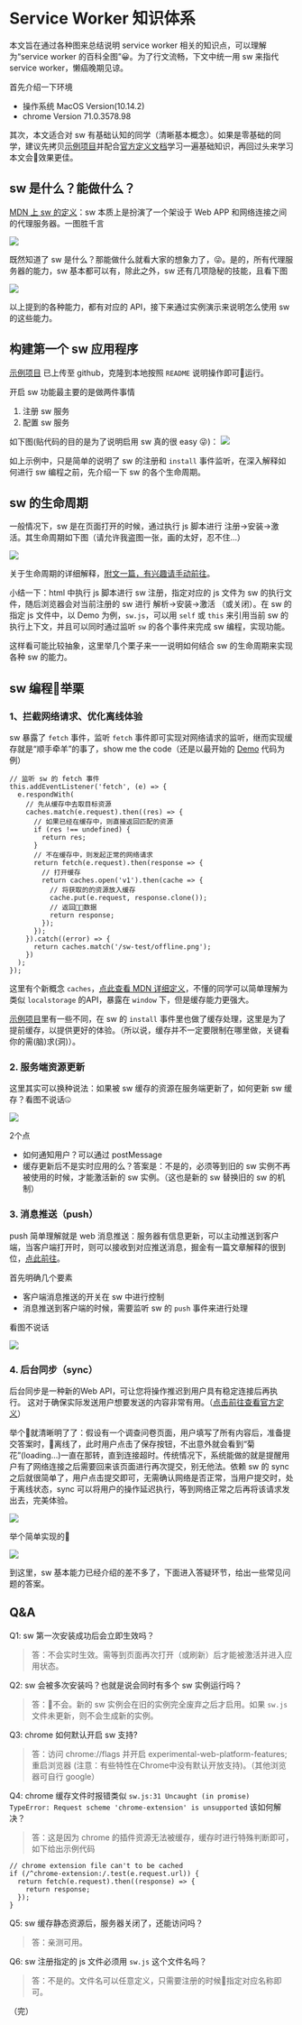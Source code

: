 # Service Worker 知识体系

本文旨在通过各种图来总结说明 service worker 相关的知识点，可以理解为“service worker 的百科全图”😀。为了行文流畅，下文中统一用 sw 来指代 service worker，懒癌晚期见谅。

首先介绍一下环境

* 操作系统 MacOS Version(10.14.2)
* chrome Version 71.0.3578.98 

其次，本文适合对 sw 有基础认知的同学（清晰基本概念）。如果是零基础的同学，建议先拷贝[示例项目](https://github.com/yukap6/sw-demo)并配合[官方定义文档](https://developer.mozilla.org/zh-CN/docs/Web/API/Service_Worker_API/Using_Service_Workers)学习一遍基础知识，再回过头来学习本文会效果更佳。

## sw 是什么？能做什么？

[MDN 上 sw 的定义](https://developer.mozilla.org/en-US/docs/Web/API/Service_Worker_API)：sw 本质上是扮演了一个架设于 Web APP 和网络连接之间的代理服务器。一图胜千言

![](../../images/2018/1220-1.jpg)

既然知道了 sw 是什么？那能做什么就看大家的想象力了，😜。是的，所有代理服务器的能力，sw 基本都可以有，除此之外，sw 还有几项隐秘的技能，且看下图

![](../../images/2018/1220-2.png)

以上提到的各种能力，都有对应的 API，接下来通过实例演示来说明怎么使用 sw 的这些能力。

## 构建第一个 sw 应用程序

[示例项目](https://github.com/yukap6/sw-demo) 已上传至 github，克隆到本地按照 `README` 说明操作即可运行。

开启 sw 功能最主要的是做两件事情

1. 注册 sw 服务
2. 配置 sw 服务 

如下图(贴代码的目的是为了说明启用 sw 真的很 easy 😜)：
![](../../images/2018/1220-3.png)

如上示例中，只是简单的说明了 sw 的注册和 `install` 事件监听，在深入解释如何进行 sw 编程之前，先介绍一下 sw 的各个生命周期。

## sw 的生命周期

一般情况下，sw 是在页面打开的时候，通过执行 js 脚本进行 注册->安装->激活。其生命周期如下图（请允许我盗图一张，画的太好，忍不住...）

![](../../images/2018/1220-4.png)

关于生命周期的详细解释，[附文一篇，有兴趣请手动前往](https://bitsofco.de/the-service-worker-lifecycle/)。

小结一下：html 中执行 js 脚本进行 sw 注册，指定对应的 js 文件为 sw 的执行文件，随后浏览器会对当前注册的 sw 进行 解析->安装->激活 （或关闭）。在 sw 的指定 js 文件中，以 Demo 为例，`sw.js`，可以用 `self` 或 `this` 来引用当前 sw 的执行上下文，并且可以同时通过监听 `sw` 的各个事件来完成 sw 编程，实现功能。

这样看可能比较抽象，这里举几个栗子来一一说明如何结合 sw 的生命周期来实现各种 sw 的能力。

## sw 编程举栗

### 1、拦截网络请求、优化离线体验

sw 暴露了 `fetch` 事件，监听 `fetch` 事件即可实现对网络请求的监听，继而实现缓存就是“顺手牵羊”的事了，show me the code（还是以最开始的 [Demo](https://github.com/yukap6/sw-demo) 代码为例）

```
// 监听 sw 的 fetch 事件
this.addEventListener('fetch', (e) => {
  e.respondWith(
    // 先从缓存中去取目标资源
    caches.match(e.request).then((res) => {
      // 如果已经在缓存中，则直接返回匹配的资源
      if (res !== undefined) {
        return res;
      }
      // 不在缓存中，则发起正常的网络请求
      return fetch(e.request).then(response => {
        // 打开缓存
        return caches.open('v1').then(cache => {
          // 将获取的的资源放入缓存
          cache.put(e.request, response.clone());
          // 返回数据
          return response;
        });
      });
    }).catch((error) => {
      return caches.match('/sw-test/offline.png');
    })
  );
});
```

这里有个新概念 `caches`，[点此查看 MDN 详细定义](https://developer.mozilla.org/en-US/docs/Web/API/Cache)，不懂的同学可以简单理解为类似 `localstorage` 的API，暴露在 `window` 下，但是缓存能力更强大。

[示例项目](https://github.com/yukap6/sw-demo)里有一些不同，在 sw 的 `install` 事件里也做了缓存处理，这里是为了提前缓存，以提供更好的体验。（所以说，缓存并不一定要限制在哪里做，关键看你的需(脑)求(洞)）。

### 2. 服务端资源更新

这里其实可以换种说法：如果被 sw 缓存的资源在服务端更新了，如何更新 sw 缓存？看图不说话🤐

![](../../images/2018/1220-5.png)

2个点
  
  * 如何通知用户？可以通过 postMessage
  * 缓存更新后不是实时应用的么？答案是：不是的，必须等到旧的 sw 实例不再被使用的时候，才能激活新的 sw 实例。（这也是新的 sw 替换旧的 sw 的机制）

### 3. 消息推送（push）

push 简单理解就是 web 消息推送：服务器有信息更新，可以主动推送到客户端，当客户端打开时，则可以接收到对应推送消息，掘金有一篇文章解释的很到位，[点此前往](https://juejin.im/post/59d9b38ef265da064a0f72cc)。

首先明确几个要素

* 客户端消息推送的开关在 sw 中进行控制
* 消息推送到客户端的时候，需要监听 sw 的 `push` 事件来进行处理

看图不说话

![](../../images/2018/1220-6.png)

### 4. 后台同步（sync）

后台同步是一种新的Web API，可让您将操作推迟到用户具有稳定连接后再执行。 这对于确保实际发送用户想要发送的内容非常有用。（[点击前往查看官方定义](https://developers.google.com/web/updates/2015/12/background-sync)）

举个🌰就清晰明了了：假设有一个调查问卷页面，用户填写了所有内容后，准备提交答案时，离线了，此时用户点击了保存按钮，不出意外就会看到“菊花”(loading...)一直在那转，直到连接超时。传统情况下，系统能做的就是提醒用户有了网络连接之后需要回来该页面进行再次提交，别无他法。依赖 sw 的 sync 之后就很简单了，用户点击提交即可，无需确认网络是否正常，当用户提交时，处于离线状态，sync 可以将用户的操作延迟执行，等到网络正常之后再将该请求发出去，完美体验。

![](../../images/2018/1220-7.png)

举个简单实现的🌰

![](../../images/2018/1220-8.png)

到这里，sw 基本能力已经介绍的差不多了，下面进入答疑环节，给出一些常见问题的答案。

## Q&A

Q1: sw 第一次安装成功后会立即生效吗？

> 答：不会实时生效。需等到页面再次打开（或刷新）后才能被激活并进入应用状态。

Q2: sw 会被多次安装吗？也就是说会同时有多个 sw 实例运行吗？

> 答：不会。新的 sw 实例会在旧的实例完全废弃之后才启用。如果 `sw.js` 文件未更新，则不会生成新的实例。

Q3: chrome 如何默认开启 sw 支持?

> 答：访问 chrome://flags 并开启 experimental-web-platform-features; 重启浏览器 (注意：有些特性在Chrome中没有默认开放支持)。（其他浏览器可自行 google）

Q4: chrome 缓存文件时报错类似 `sw.js:31 Uncaught (in promise) TypeError: Request scheme 'chrome-extension' is unsupported` 该如何解决？

> 答：这是因为 chrome 的插件资源无法被缓存，缓存时进行特殊判断即可，如下给出示例代码

```
// chrome extension file can't to be cached
if (/^chrome-extension:/.test(e.request.url)) {
  return fetch(e.request).then((response) => {
    return response;
  });
}
```

Q5: sw 缓存静态资源后，服务器关闭了，还能访问吗？

> 答：亲测可用。

Q6: sw 注册指定的 js 文件必须用 `sw.js` 这个文件名吗？

> 答：不是的。文件名可以任意定义，只需要注册的时候指定对应名称即可。

（完）
